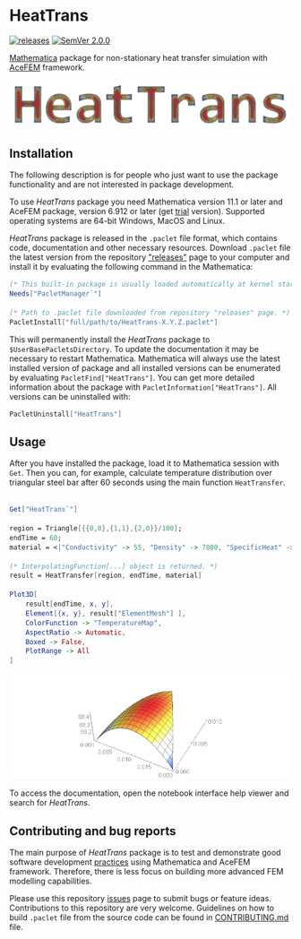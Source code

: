 # HeatTrans

[![releases](https://img.shields.io/github/release/c3m-labs/HeatTrans.svg)](https://github.com/c3m-labs/HeatTrans/releases)
[![SemVer 2.0.0](https://img.shields.io/badge/SemVer-2.0.0-brightgreen.svg)](http://semver.org/spec/v2.0.0.html)

[Mathematica](http://www.wolfram.com/mathematica/) package for non-stationary heat transfer simulation
with [AceFEM](http://symech.fgg.uni-lj.si/) framework.

![logo](Images/Logo.png)

## Installation

The following description is for people who just want to use the package functionality and are not interested in package development.

To use _HeatTrans_ package you need Mathematica version 11.1 or later and
AceFEM package, version 6.912 or later (get [trial](http://symech.fgg.uni-lj.si/Download.htm) version).
Supported operating systems are 64-bit Windows, MacOS and Linux.

_HeatTrans_ package is released in the `.paclet` file format, which contains code, documentation and other necessary resources.
Download `.paclet` file the latest version from the repository ["releases"](https://github.com/c3m-labs/HeatTrans/releases)  page
to your computer and install it by evaluating the following command in the Mathematica:

```mathematica
(* This built-in package is usually loaded automatically at kernel startup. *)
Needs["PacletManager`"]

(* Path to .paclet file downloaded from repository "releases" page. *)
PacletInstall["full/path/to/HeatTrans-X.Y.Z.paclet"]
```

This will permanently install the _HeatTrans_ package to `$UserBasePacletsDirectory`.
To update the documentation it may be necessary to restart Mathematica.
Mathematica will always use the latest installed version of package and all installed versions
can be enumerated by evaluating `PacletFind["HeatTrans"]`.
You can get more detailed information about the package with `PacletInformation["HeatTrans"]`.
All versions can be uninstalled with:

```mathematica
PacletUninstall["HeatTrans"]
```

## Usage

After you have installed the package, load it to Mathematica session with `Get`.
Then you can, for example, calculate temperature distribution over triangular steel bar after 60 seconds
using the main function `HeatTransfer`.

```mathematica

Get["HeatTrans`"]

region = Triangle[{{0,0},{1,1},{2,0}}/100];
endTime = 60;
material = <|"Conductivity" -> 55, "Density" -> 7800, "SpecificHeat" -> 470|>;

(* InterpolatingFunction[...] object is returned. *)
result = HeatTransfer[region, endTime, material]

Plot3D[
    result[endTime, x, y],
    Element[{x, y}, result["ElementMesh"] ],
    ColorFunction -> "TemperatureMap",
    AspectRatio -> Automatic,
    Boxed -> False,
    PlotRange -> All
]
```

![plot3D](Images/Plot3D.png)

To access the documentation, open the notebook interface help viewer and search for _HeatTrans_.

## Contributing and bug reports

The main purpose of _HeatTrans_ package is to test and demonstrate good software development
[practices](https://doi.org/10.1371/journal.pbio.1001745) using Mathematica and AceFEM framework.
Therefore, there is less focus on building more advanced FEM modelling capabilities.

Please use this repository [issues](https://github.com/c3m-labs/HeatTrans/issues) page to submit bugs or feature ideas.
Contributions to this repository are very welcome.
Guidelines on how to build `.paclet` file from the source code can be found in [CONTRIBUTING.md]( CONTRIBUTING.md ) file.
